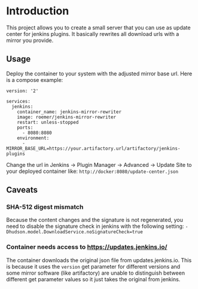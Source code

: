 # Introduction
This project allows you to create a small server that you can use as update center for jenkins plugins.
It basically rewrites all download urls with a mirror you provide.
## Usage
Deploy the container to your system with the adjusted mirror base url. Here is a compose example:

```
version: '2'

services:
  jenkins:
    container_name: jenkins-mirror-rewriter
    image: roemer/jenkins-mirror-rewriter
    restart: unless-stopped
    ports:
      - 8080:8080
    environment:
      - MIRROR_BASE_URL=https://your.artifactory.url/artifactory/jenkins-plugins
```

Change the url in Jenkins -> Plugin Manager -> Advanced -> Update Site to your deployed container like: `http://docker:8080/update-center.json`

## Caveats
### SHA-512 digest mismatch
Because the content changes and the signature is not regenerated, you need to disable the signature check in jenkins with the following setting:
`-Dhudson.model.DownloadService.noSignatureCheck=true`

### Container needs access to https://updates.jenkins.io/
The container downloads the original json file from updates.jenkins.io. This is because it uses the `version` get parameter for different versions and some mirror software (like artifactory) are unable to distinguish between different get parameter values so it just takes the original from jenkins.

